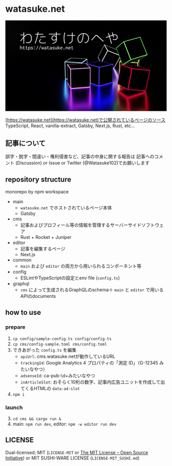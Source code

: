 # watasuke.net

![](/src/assets/thumbnail.jpg)

[https://watasuke.net](https://watasuke.net)で公開されているページのソース  
TypeScript, React, vanilla-extract, Gatsby, Next.js, Rust, etc...

## 記事について

誤字・脱字・間違い・権利侵害など、記事の中身に関する報告は 記事へのコメント (Discussion) or Issue or Twitter (@Watasuke102)でお願いします

## repository structure

monorepo by npm workspace

- main
  - `watasuke.net` でホストされているページ本体
  - Gatsby
- cms
  - 記事およびプロフィール等の情報を管理するサーバーサイドソフトウェア
  - Rust + Rocket + Juniper
- editor
  - 記事を編集するページ
  - Next.js
- common
  - `main` および `editor` の両方から用いられるコンポーネント等
- config
  - ESLintやTypeScriptの設定とenv file (`config.ts`)
- graphql
  - `cms` によって生成されるGraphQLのschema＋ `main` と `editor` で用いるAPIのdocuments

## how to use

### prepare

1. `cp config/sample-config.ts config/config.ts`
2. `cp cms/config-sample.toml cms/config.toml`
3. できあがった `config.ts` を編集
   - `apiUrl`: cms.watasuke.netが動作しているURL
   - `trackingId`: Google Analytics 4 プロパティの「測定 ID」（G-12345 みたいなやつ）
   - `adsenseId`: ca-pub-\d+みたいなやつ
   - `inArticleSlot`: おそらく10桁の数字、記事内広告ユニットを作成して出てくるHTMLの `data-ad-slot`
4. `npm i`

### launch

3. `cd cms && cargo run &`
4. main: `npm run dev`, editor: `npm -w editor run dev`

## LICENSE

Dual-licensed; MIT (`LICENSE-MIT` or [The MIT License – Open Source Initiative](https://opensource.org/license/mit/)) or MIT SUSHI-WARE LICENSE (`LICENSE-MIT_SUSHI.md`)
